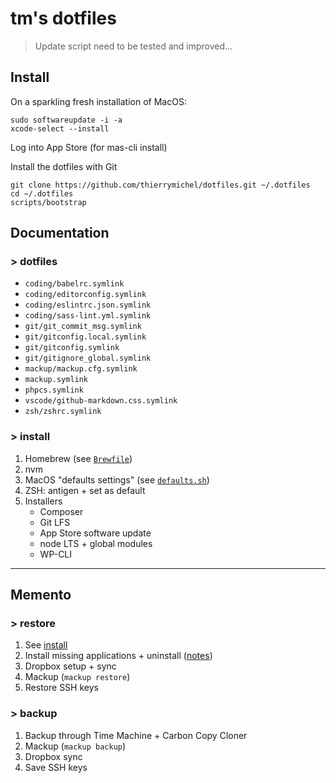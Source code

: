 # tm's dotfiles

> Update script need to be tested and improved…

## Install

On a sparkling fresh installation of MacOS:

```
sudo softwareupdate -i -a
xcode-select --install
```

Log into App Store (for mas-cli install)

Install the dotfiles with Git

```
git clone https://github.com/thierrymichel/dotfiles.git ~/.dotfiles
cd ~/.dotfiles
scripts/bootstrap
```

## Documentation

### > dotfiles

- `coding/babelrc.symlink`
- `coding/editorconfig.symlink`
- `coding/eslintrc.json.symlink`
- `coding/sass-lint.yml.symlink`
- `git/git_commit_msg.symlink`
- `git/gitconfig.local.symlink`
- `git/gitconfig.symlink`
- `git/gitignore_global.symlink`
- `mackup/mackup.cfg.symlink`
- `mackup.symlink`
- `phpcs.symlink`
- `vscode/github-markdown.css.symlink`
- `zsh/zshrc.symlink`

### > install

1. Homebrew (see [`Brewfile`](Brewfile]))
2. nvm
3. MacOS "defaults settings" (see [`defaults.sh`](macos/defaults.sh]))
4. ZSH: antigen + set as default
5. Installers
    - Composer
    - Git LFS
    - App Store software update
    - node LTS + global modules
    - WP-CLI

---

## Memento

### > restore

1. See [install](#install)
2. Install missing applications + uninstall ([notes](NOTES.md))
3. Dropbox setup + sync
4. Mackup (`mackup restore`)
5. Restore SSH keys

### > backup

1. Backup through Time Machine + Carbon Copy Cloner
2. Mackup (`mackup backup`)
3. Dropbox sync
4. Save SSH keys
